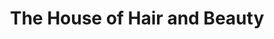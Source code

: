 ---
title: "The House of Hair and Beauty"
url: /kings-lynn/the-house-of-hair-and-beauty/
shop: Friseur
---